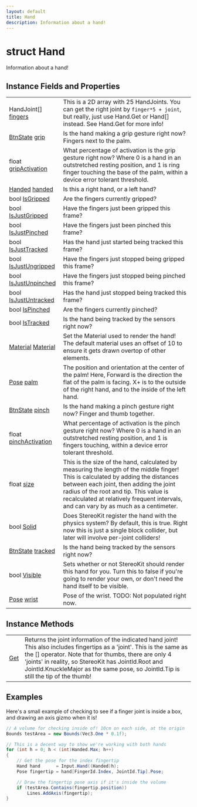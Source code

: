 ```yaml
---
layout: default
title: Hand
description: Information about a hand!
---
```

# struct Hand

Information about a hand!


## Instance Fields and Properties

|  |  |
|--|--|
|HandJoint[] [fingers]({{site.url}}/Pages/Reference/Hand/fingers.html)|This is a 2D array with 25 HandJoints. You can get the right joint by `finger*5 + joint`, but really, just use Hand.Get or Hand[] instead. See Hand.Get for more info!|
|[BtnState]({{site.url}}/Pages/Reference/BtnState.html) [grip]({{site.url}}/Pages/Reference/Hand/grip.html)|Is the hand making a grip gesture right now? Fingers next to the palm.|
|float [gripActivation]({{site.url}}/Pages/Reference/Hand/gripActivation.html)|What percentage of activation is the grip gesture right now? Where 0 is a hand in an outstretched resting position, and 1 is ring finger touching the base of the palm, within a device error tolerant threshold.|
|[Handed]({{site.url}}/Pages/Reference/Handed.html) [handed]({{site.url}}/Pages/Reference/Hand/handed.html)|Is this a right hand, or a left hand?|
|bool [IsGripped]({{site.url}}/Pages/Reference/Hand/IsGripped.html)|Are the fingers currently gripped?|
|bool [IsJustGripped]({{site.url}}/Pages/Reference/Hand/IsJustGripped.html)|Have the fingers just been gripped this frame?|
|bool [IsJustPinched]({{site.url}}/Pages/Reference/Hand/IsJustPinched.html)|Have the fingers just been pinched this frame?|
|bool [IsJustTracked]({{site.url}}/Pages/Reference/Hand/IsJustTracked.html)|Has the hand just started being tracked this frame?|
|bool [IsJustUngripped]({{site.url}}/Pages/Reference/Hand/IsJustUngripped.html)|Have the fingers just stopped being gripped this frame?|
|bool [IsJustUnpinched]({{site.url}}/Pages/Reference/Hand/IsJustUnpinched.html)|Have the fingers just stopped being pinched this frame?|
|bool [IsJustUntracked]({{site.url}}/Pages/Reference/Hand/IsJustUntracked.html)|Has the hand just stopped being tracked this frame?|
|bool [IsPinched]({{site.url}}/Pages/Reference/Hand/IsPinched.html)|Are the fingers currently pinched?|
|bool [IsTracked]({{site.url}}/Pages/Reference/Hand/IsTracked.html)|Is the hand being tracked by the sensors right now?|
|[Material]({{site.url}}/Pages/Reference/Material.html) [Material]({{site.url}}/Pages/Reference/Hand/Material.html)|Set the Material used to render the hand! The default material uses an offset of 10 to ensure it gets drawn overtop of other elements.|
|[Pose]({{site.url}}/Pages/Reference/Pose.html) [palm]({{site.url}}/Pages/Reference/Hand/palm.html)|The position and orientation at the center of the palm! Here, Forward is the direction the flat of the palm is facing. X+ is to the outside of the right hand, and to the inside of the left hand.|
|[BtnState]({{site.url}}/Pages/Reference/BtnState.html) [pinch]({{site.url}}/Pages/Reference/Hand/pinch.html)|Is the hand making a pinch gesture right now? Finger and thumb together.|
|float [pinchActivation]({{site.url}}/Pages/Reference/Hand/pinchActivation.html)|What percentage of activation is the pinch gesture right now? Where 0 is a hand in an outstretched resting position, and 1 is fingers touching, within a device error tolerant threshold.|
|float [size]({{site.url}}/Pages/Reference/Hand/size.html)|This is the size of the hand, calculated by measuring the length of the middle finger! This is calculated by adding the distances between each joint, then adding the joint radius of the root and tip. This value is recalculated at relatively frequent intervals, and can vary by as much as a centimeter.|
|bool [Solid]({{site.url}}/Pages/Reference/Hand/Solid.html)|Does StereoKit register the hand with the physics system? By default, this is true. Right now this is just a single block collider, but later will involve per-joint colliders!|
|[BtnState]({{site.url}}/Pages/Reference/BtnState.html) [tracked]({{site.url}}/Pages/Reference/Hand/tracked.html)|Is the hand being tracked by the sensors right now?|
|bool [Visible]({{site.url}}/Pages/Reference/Hand/Visible.html)|Sets whether or not StereoKit should render this hand for you. Turn this to false if you're going to render your own, or don't need the hand itself to be visible.|
|[Pose]({{site.url}}/Pages/Reference/Pose.html) [wrist]({{site.url}}/Pages/Reference/Hand/wrist.html)|Pose of the wrist. TODO: Not populated right now.|


## Instance Methods

|  |  |
|--|--|
|[Get]({{site.url}}/Pages/Reference/Hand/Get.html)|Returns the joint information of the indicated hand joint! This also includes fingertips as a 'joint'. This is the same as the [] operator. Note that for thumbs, there are only 4 'joints' in reality, so StereoKit has JointId.Root and JointId.KnuckleMajor as the same pose, so JointId.Tip is still the tip of the thumb!|




## Examples

Here's a small example of checking to see if a finger joint is inside
a box, and drawing an axis gizmo when it is!
```csharp
// A volume for checking inside of! 10cm on each side, at the origin
Bounds testArea = new Bounds(Vec3.One * 0.1f);

// This is a decent way to show we're working with both hands
for (int h = 0; h < (int)Handed.Max; h++)
{
	// Get the pose for the index fingertip
	Hand hand      = Input.Hand((Handed)h);
	Pose fingertip = hand[FingerId.Index, JointId.Tip].Pose;

	// Draw the fingertip pose axis if it's inside the volume
	if (testArea.Contains(fingertip.position))
		Lines.AddAxis(fingertip);
}
```

